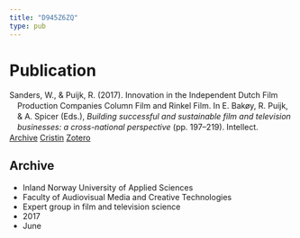 ```yaml
---
title: "D945Z6ZQ"
type: pub
---
```

<h1>Publication</h1>
<article id="csl-bib-container-D945Z6ZQ" class="csl-bib-container">
  <div class="csl-bib-body" style="line-height: 1.35; padding-left: 1em; text-indent:-1em;">
  <div class="csl-entry">Sanders, W., &amp; Puijk, R. (2017). Innovation in the Independent Dutch Film Production Companies Column Film and Rinkel Film. In E. Bak&#xF8;y, R. Puijk, &amp; A. Spicer (Eds.), <i>Building successful and sustainable film and television businesses: a cross-national perspective</i> (pp. 197&#x2013;219). Intellect.</div>
</div>
  <div class="csl-bib-buttons">
    <a href="#taxonomy-article-D945Z6ZQ" class="csl-bib-button">Archive</a>
    <a href="https://app.cristin.no/results/show.jsf?id=1478978" alt="Cristin URL" class="csl-bib-button">Cristin</a>
    <a href="http://zotero.org/groups/5402882/items/D945Z6ZQ" alt="Zotero URL" class="csl-bib-button">Zotero</a>
  </div>
  <div id="csl-bib-meta-container-D945Z6ZQ"></div>
</article>
<div id="csl-bib-meta-D945Z6ZQ" class="csl-bib-meta">
  <article id="taxonomy-article-D945Z6ZQ" class="taxonomy-article">
    <h1>Archive</h1>
    <ul>
      <li>Inland Norway University of Applied Sciences</li>
      <li>Faculty of Audiovisual Media and Creative Technologies</li>
      <li>Expert group in film and television science</li>
      <li>2017</li>
      <li>June</li>
    </ul>
  </article>
</div>
